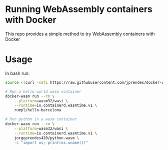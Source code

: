 # Running WebAssembly containers with Docker

This repo provides a simple method to try WebAssembly containers with Docker

# Usage

In bash run:

```bash
source <(curl -sSfL https://raw.githubusercontent.com/jprendes/docker-wasm/main/docker-wasm.sh)

# Run a hello world wasm container
docker-wasm run --rm \
    --platform=wasm32/wasi \
    --runtime=io.containerd.wasmtime.v1 \
    rumpl/hello-barcelona

# Run python in a wasm container
docker-wasm run --rm \
    --platform=wasm32/wasi \
    --runtime=io.containerd.wasmtime.v1 \
    jorgeprendes420/python-wasm \
    -c "import os; print(os.uname())"
```